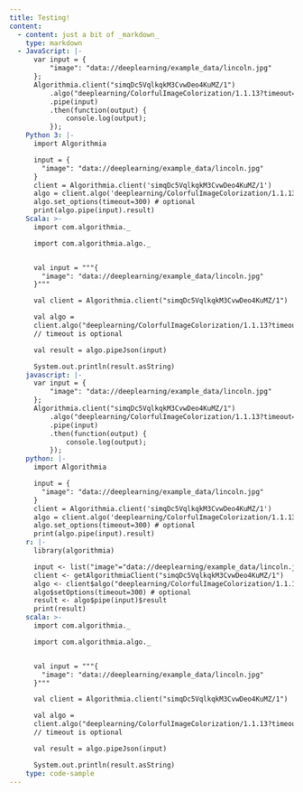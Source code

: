 ```yaml
---
title: Testing!
content:
  - content: just a bit of _markdown_
    type: markdown
  - JavaScript: |-
      var input = {
          "image": "data://deeplearning/example_data/lincoln.jpg"
      };
      Algorithmia.client("simqDc5VqlkqkM3CvwDeo4KuMZ/1")
          .algo("deeplearning/ColorfulImageColorization/1.1.13?timeout=300") // timeout is optional
          .pipe(input)
          .then(function(output) {
              console.log(output);
          });
    Python 3: |-
      import Algorithmia

      input = {
        "image": "data://deeplearning/example_data/lincoln.jpg"
      }
      client = Algorithmia.client('simqDc5VqlkqkM3CvwDeo4KuMZ/1')
      algo = client.algo('deeplearning/ColorfulImageColorization/1.1.13')
      algo.set_options(timeout=300) # optional
      print(algo.pipe(input).result)
    Scala: >-
      import com.algorithmia._

      import com.algorithmia.algo._


      val input = """{
        "image": "data://deeplearning/example_data/lincoln.jpg"
      }"""

      val client = Algorithmia.client("simqDc5VqlkqkM3CvwDeo4KuMZ/1")

      val algo =
      client.algo("deeplearning/ColorfulImageColorization/1.1.13?timeout=300")
      // timeout is optional

      val result = algo.pipeJson(input)

      System.out.println(result.asString)
    javascript: |-
      var input = {
          "image": "data://deeplearning/example_data/lincoln.jpg"
      };
      Algorithmia.client("simqDc5VqlkqkM3CvwDeo4KuMZ/1")
          .algo("deeplearning/ColorfulImageColorization/1.1.13?timeout=300") // timeout is optional
          .pipe(input)
          .then(function(output) {
              console.log(output);
          });
    python: |-
      import Algorithmia

      input = {
        "image": "data://deeplearning/example_data/lincoln.jpg"
      }
      client = Algorithmia.client('simqDc5VqlkqkM3CvwDeo4KuMZ/1')
      algo = client.algo('deeplearning/ColorfulImageColorization/1.1.13')
      algo.set_options(timeout=300) # optional
      print(algo.pipe(input).result)
    r: |-
      library(algorithmia)

      input <- list("image"="data://deeplearning/example_data/lincoln.jpg")
      client <- getAlgorithmiaClient("simqDc5VqlkqkM3CvwDeo4KuMZ/1")
      algo <- client$algo("deeplearning/ColorfulImageColorization/1.1.13")
      algo$setOptions(timeout=300) # optional
      result <- algo$pipe(input)$result
      print(result)
    scala: >-
      import com.algorithmia._

      import com.algorithmia.algo._


      val input = """{
        "image": "data://deeplearning/example_data/lincoln.jpg"
      }"""

      val client = Algorithmia.client("simqDc5VqlkqkM3CvwDeo4KuMZ/1")

      val algo =
      client.algo("deeplearning/ColorfulImageColorization/1.1.13?timeout=300")
      // timeout is optional

      val result = algo.pipeJson(input)

      System.out.println(result.asString)
    type: code-sample
---
```


